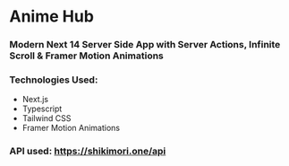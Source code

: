 # Anime Hub

### Modern Next 14 Server Side App with Server Actions, Infinite Scroll & Framer Motion Animations

### Technologies Used: 

- Next.js
- Typescript
- Tailwind CSS
- Framer Motion Animations


### API used: https://shikimori.one/api
